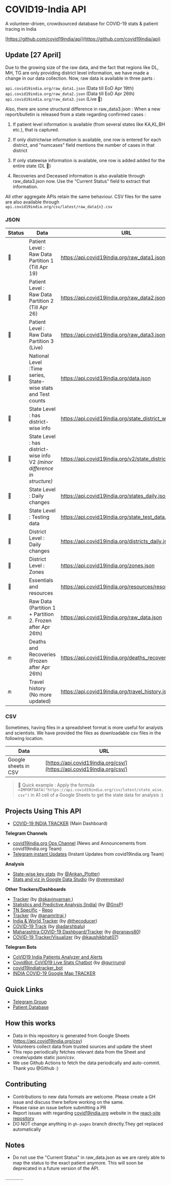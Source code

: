 # COVID19-India API


A volunteer-driven, crowdsourced database for COVID-19 stats & patient tracing in India

[https://github.com/covid19india/api](https://github.com/covid19india/api)

## Update [27 April]

Due to the growing size of the raw data, and the fact that regions like DL, MH, TG are only providing district level information, we have made a change in our data collection.
Now, raw data is available in three parts : 

`api.covid19india.org/raw_data1.json` (Data till EoD Apr 19th)<br>
`api.covid19india.org/raw_data2.json` (Data till EoD Apr 26th)<br>
`api.covid19india.org/raw_data3.json` (Live 🚀)<br>

Also, there are some structural difference in raw_data3.json : 
When a new report/bulletin is released from a state regarding confirmed cases : 
1. If patient level information is available (from several states like KA,KL,BH etc.), that is captured.
2. If only districtwise information is available, one row is entered for each district, and "numcases" field mentions the number of cases in that district
3. If only statewise information is available, one row is added added for the entire state (DL 👀)

4. Recoveries and Deceased information is also available through raw_data3.json now. Use the "Current Status" field to extract that information.


All other aggregate APIs retain the same behaviour. 
CSV files for the same are also available through `api.covid19india.org/csv/latest/raw_data{n}.csv`


### JSON

|Status| Data                                                  | URL                                                   |
|----------------------------------------------------- |----------------------------------------------------- | ----------------------------------------------------- |
|:green_heart:| Patient Level : Raw Data Partition 1 (Till Apr 19) | https://api.covid19india.org/raw_data1.json  |
|:green_heart:| Patient Level : Raw Data Partition 2 (Till Apr 26)| https://api.covid19india.org/raw_data2.json  |
|:green_heart:| Patient Level : Raw Data Partition 3 (Live) | https://api.covid19india.org/raw_data3.json  |
|:green_heart:| National Level :Time series, State-wise stats and Test counts | https://api.covid19india.org/data.json                |
|:green_heart:| State Level : has district-wise info  | https://api.covid19india.org/state_district_wise.json |
|:green_heart:| State Level : has district-wise info V2 _(minor difference in structure)_ | https://api.covid19india.org/v2/state_district_wise.json |
|:green_heart:| State Level : Daily changes    | https://api.covid19india.org/states_daily.json          |
|:green_heart:| State Level : Testing data     | https://api.covid19india.org/state_test_data.json       |
|:green_heart:| District Level : Daily changes | https://api.covid19india.org/districts_daily.json       |
|:green_heart:| District Level : Zones         | https://api.covid19india.org/zones.json                 |
|:green_heart:| Essentials and resources       | https://api.covid19india.org/resources/resources.json   |
|:end:| Raw Data (Partition 1 + Partition 2. Frozen after Apr 26th) | https://api.covid19india.org/raw_data.json  |
|:end:| Deaths and Recoveries (Frozen after Apr 26th) | https://api.covid19india.org/deaths_recoveries.json |
|:end:| Travel history (No more updated)       | https://api.covid19india.org/travel_history.json        |


### CSV
Sometimes, having files in a spreadsheet format is more useful for analysts and scientists. We have provided the files as downloadable csv files in the following location.

| Data                                                  | URL                                                   |
| ----------------------------------------------------- | ----------------------------------------------------- |
| Google sheets in CSV                                  | [https://api.covid19india.org/csv/](https://api.covid19india.org/csv/)                      |

> :rocket: Quick example : Apply the formula `=IMPORTDATA("https://api.covid19india.org/csv/latest/state_wise.csv")` in A1 cell of a Google Sheets to get the state data for analysis :)

## Projects Using This API

- [COVID-19 INDIA TRACKER](https://www.covid19india.org/) (Main Dashboard)


**Telegram Channels**
- [covid19india.org Ops Channel](https://t.me/covid19indiaorg) (News and Announcements from covid19india.org Team)
- [Telegram instant Updates](https://t.me/covid19indiaorg_updates) (Instant Updates from covid19india.org Team)

**Analysis**
- [State-wise key stats](https://docs.google.com/spreadsheets/d/e/2PACX-1vTkixJNsO3otK_yOz-7Ru--yNo9S3J9S6ENFIKU6rDuNwhVTAXJWuPH2mzTzBEt1vzhvzQ1Zxyy9ZAt/pubhtml) (by [@Ankan_Plotter](https://t.me/Ankan_Plotter))
- [Stats and viz in Google Data Studio](https://tinyurl.com/covid19indiadashboard) (by [@veeyeskay](https://t.me/veeyeskay))

**Other Trackers/Dashboards**
- [Tracker](https://covidstat.info/) (by [@skavinvarnan ](https://github.com/skavinvarnan))
- [Statistics and Predictive Analysis (India)](https://gnsp.in/covid19/) (by [@GnsP](https://github.com/GnsP))
- [TN Specific](https://covid19trackerbk.netlify.app/) - [Repo](https://github.com/dynamicbalaji/covid19-tracker)
- [Tracker](https://livecovid.in/) (by [@anamritraj ](https://github.com/anamritraj/livecovid.in-webapp))
- [India & World Tracker](http://tcovid19.herokuapp.com/) (by [@thecoducer](https://github.com/thecoducer))
- [COVID-19 Track](http://github.com/adarshbalu/covid_track/) (by [@adarshbalu](https://github.com/adarshbalu))
- [Maharashtra COVID-19 Dashboard/Tracker](http://covid.pranavsheth.com/) (by [@pranavs80](https://github.com/pranavs80))
- [COVID-19 Tracker/Visualizer](https://coronago.cf/) (by [@kaushikbhat07](https://github.com/kaushikbhat07))

**Telegram Bots**
- [CoVID19 India Patients Analyzer and Alerts](https://github.com/xsreality/covid19)
- [CovidBot: CoVID19 Live Stats Chatbot](https://github.com/Tele-Bots/CovidBot) (by [@gurrrung](https://github.com/gurrrung))
- [covid19indiatracker_bot](https://github.com/cibinjoseph/covid19indiatracker_bot)
- [INDIA COVID-19 Google Map TRACKER](https://goo.gl/maps/U32Ex1gWQxmc6Aot8)


## Quick Links

- [Telegram Group](https://telegra.ph/CoVID-19--India-Ops-03-24)
- [Patient Database](http://patientdb.covid19india.org/)


## How this works

- Data in this repository is generated from Google Sheets (https://api.covid19india.org/csv)
- Volunteers collect data from trusted sources and update the sheet
- This repo periodically fetches relevant data from the Sheet and create/update static json/csv.
- We use Github Actions to fetch the data periodically and auto-commit. Thank you @Github :)


## Contributing

- Contributions to new data formats are welcome. Please create a GH issue and discuss there before working on the same.
- Please raise an issue before submitting a PR
- Report issues with regarding [covid19india.org](https://www.covid19india.org) website in the [react-site repository](https://github.com/covid19india/covid19india-react/issues)
- DO NOT change anything in `gh-pages` branch directly.They get replaced automatically

## Notes
- Do not use the "Current Status" in raw_data.json as we are rarely able to map the status to the exact patient anymore. This will soon be deprecated in a future version of the API.

..............
